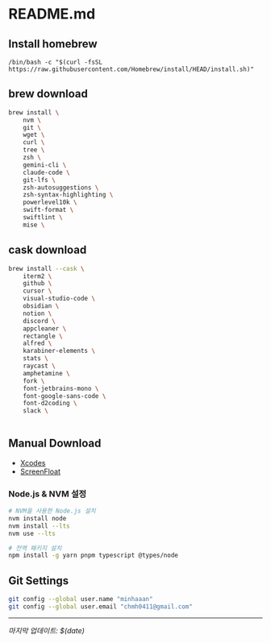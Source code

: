 # README.md

## Install homebrew

`/bin/bash -c "$(curl -fsSL https://raw.githubusercontent.com/Homebrew/install/HEAD/install.sh)"`

## brew download

```bash
brew install \
    nvm \
    git \
    wget \
    curl \
    tree \
    zsh \
    gemini-cli \
    claude-code \
    git-lfs \
    zsh-autosuggestions \
    zsh-syntax-highlighting \
    powerlevel10k \
    swift-format \
    swiftlint \
    mise \

```

## cask download

```bash
brew install --cask \
    iterm2 \
    github \
    cursor \
    visual-studio-code \
    obsidian \
    notion \
    discord \
    appcleaner \
    rectangle \
    alfred \
    karabiner-elements \
    stats \
    raycast \
    amphetamine \
    fork \
    font-jetbrains-mono \
    font-google-sans-code \
    font-d2coding \
    slack \
    
```

## Manual Download

- [Xcodes](https://github.com/XcodesOrg/XcodesApp)
- [ScreenFloat](https://apps.apple.com/kr/app/screenfloat-pro-screen-capture/id414528154?mt=12ScreenFloat—Pro)

### Node.js & NVM 설정
```bash
# NVM을 사용한 Node.js 설치
nvm install node
nvm install --lts
nvm use --lts

# 전역 패키지 설치
npm install -g yarn pnpm typescript @types/node
```

## Git Settings

```bash
git config --global user.name "minhaaan"
git config --global user.email "chmh0411@gmail.com"
```
---

*마지막 업데이트: $(date)*
